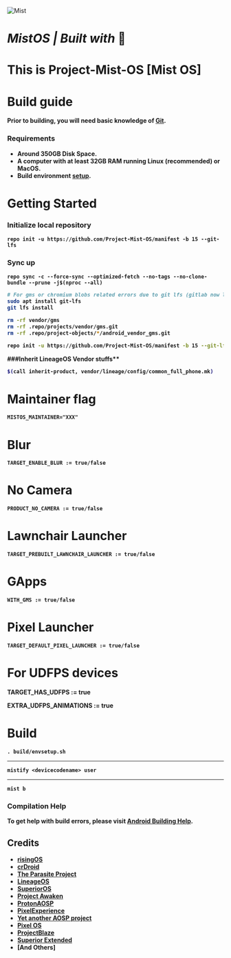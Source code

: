 ![Mist](https://github.com/Project-Mist-OS/manifest/blob/15-wip/assets/Banner.png)
# <b> <i> MistOS | Built with </i>💖

# This is Project-Mist-OS [Mist OS]

# Build guide

Prior to building, you will need basic knowledge of [Git](https://www.atlassian.com/git/tutorials/atlassian-git-cheatsheet).

### Requirements
- Around 350GB Disk Space.
- A computer with at least 32GB RAM running Linux (recommended) or MacOS.
- Build environment [setup](https://github.com/akhilnarang/scripts).

# Getting Started

### Initialize local repository

```
repo init -u https://github.com/Project-Mist-OS/manifest -b 15 --git-lfs
```

### Sync up 

```
repo sync -c --force-sync --optimized-fetch --no-tags --no-clone-bundle --prune -j$(nproc --all)
```

```bash
# For gms or chromium blobs related errors due to git lfs (gitlab now limits files up to 100mb max) (credits to haggertk):
sudo apt install git-lfs
git lfs install

rm -rf vendor/gms
rm -rf .repo/projects/vendor/gms.git
rm -rf .repo/project-objects/*/android_vendor_gms.git

repo init -u https://github.com/Project-Mist-OS/manifest -b 15 --git-lfs

```

###Inherit LineageOS Vendor stuffs**
```bash
$(call inherit-product, vendor/lineage/config/common_full_phone.mk)
```
# Maintainer flag 
```
MISTOS_MAINTAINER="XXX"
```

# Blur 
```
TARGET_ENABLE_BLUR := true/false
```
# No Camera
```
PRODUCT_NO_CAMERA := true/false
```
# Lawnchair Launcher
```
TARGET_PREBUILT_LAWNCHAIR_LAUNCHER := true/false 
```
# GApps
```
WITH_GMS := true/false
```

# Pixel Launcher
```
TARGET_DEFAULT_PIXEL_LAUNCHER := true/false 
```

# For UDFPS devices

TARGET_HAS_UDFPS := true

EXTRA_UDFPS_ANIMATIONS := true

# Build

```
. build/envsetup.sh
```
---
```
mistify <devicecodename> user
```
---
```
mist b
```


### Compilation Help
To get help with build errors, please visit [**Android Building Help**](https://t.me/AndroidBuildingHelp).

## Credits
 * [**risingOS**](https://github.com/RisingTechOSS)
 * [**crDroid**](https://github.com/crdroidandroid)
 * [**The Parasite Project**](https://github.com/TheParasiteProject)
 * [**LineageOS**](https://github.com/LineageOS)
 * [**SuperiorOS**](https://github.com/superioros)
 * [**Project Awaken**](https://github.com/Project-Awaken)
 * [**ProtonAOSP**](https://github.com/ProtonAOSP)
 * [**PixelExperience**](https://github.com/PixelExperience)
 * [**Yet another AOSP project**](https://github.com/Yaap)
 * [**Pixel OS**](https://github.com/pixelos-aosp)
 * [**ProjectBlaze**](https://github.com/ProjectBlaze)
 * [**Superior Extended**](https://github.com/SuperiorExtended)
 * [**And Others**]
